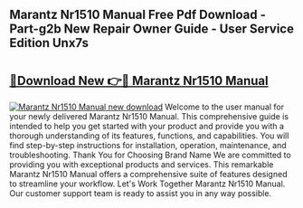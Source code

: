## Marantz Nr1510 Manual Free Pdf Download - Part-g2b New Repair Owner Guide - User Service Edition Unx7s

# <h2><a href="http://cf2488.oget.top/?id=Marantz+Nr1510+Manual">🔗Download New 👉🔴 Marantz Nr1510 Manual</a></h2>

[![Marantz Nr1510 Manual new download](https://i.imgur.com/5g1atiW.png)](http://cf2488.oget.top/?id=Marantz+Nr1510+Manual)
Welcome to the user manual for your newly delivered Marantz Nr1510 Manual. This comprehensive guide is intended to help you get started with your product and provide you with a thorough understanding of its features, functions, and capabilities. You will find step-by-step instructions for installation, operation, maintenance, and troubleshooting. Thank You for Choosing Brand Name We are committed to providing you with exceptional products and services. This remarkable Marantz Nr1510 Manual offers a comprehensive suite of features designed to streamline your workflow. Let's Work Together Marantz Nr1510 Manual. Our customer support team is ready to assist you in any way possible.

